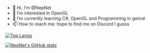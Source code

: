 - 👋 Hi, I’m @NepNet
- 👀 I’m interested in OpenGL
- 🌱 I’m currently learning C#, OpenGL and Programming in genral
- 📫 How to reach me: hope to find me on Discord I guess

[![Top Langs](https://github-readme-stats.vercel.app/api/top-langs/?username=NepNet&hide=javascript,html)](https://github.com/NepNet/github-readme-stats)


[![NepNet's GitHub stats](https://github-readme-stats.vercel.app/api?username=NepNet)](https://github.com/NepNet/github-readme-stats)


<!---
NepNet/NepNet is a ✨ special ✨ repository because its `README.md` (this file) appears on your GitHub profile.
You can click the Preview link to take a look at your changes.
--->

